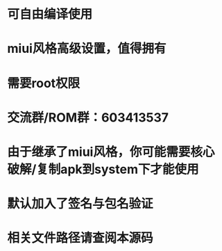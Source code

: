 # 
# 可自由编译使用
# miui风格高级设置，值得拥有
# 需要root权限
# 交流群/ROM群：603413537
# 由于继承了miui风格，你可能需要核心破解/复制apk到system下才能使用
# 默认加入了签名与包名验证
# 相关文件路径请查阅本源码
#

